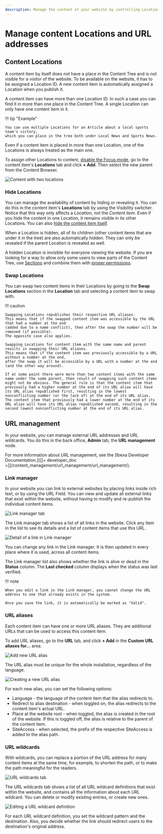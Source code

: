 ```yaml
---
description: Manage the content of your website by controlling Locations and URLs.
---
```


# Manage content Locations and URL addresses

## Content Locations

A content item by itself does not have a place in the Content Tree and is not visible for a visitor of the website.
To be available on the website, it has to be assigned a Location ID.
A new content item is automatically assigned a Location when you publish it.

A content item can have more than one Location ID. In such a case you can find it in more than one place in the Content Tree.
A single Location can only have one content item in it.

!!! tip "Example"

    You can use multiple Locations for an Article about a local sports team's victory,
    which you can place in the tree both under Local News and Sports News.

Even if a content item is placed in more than one Location, one of the Locations is always treated as the main one.

To assign other Locations to content, [disable the Focus mode](../../getting_started/discover_ui.md#disable-focus-mode), go to the content item's **Locations** tab and click **+ Add**.
Then select the new parent from the Content Browser.

![Content with two locations](img/content_with_two_locations.png "Content with two Locations")

### Hide Locations

You can manage the availability of content by hiding or revealing it.
You can do this in the content item's **Locations** tab by using the Visibility switcher.
Notice that this way only affects a *Location*, not the *Content item*.
Even if you hide the content in one Location, it remains visible in its other Locations.
You can also [hide the content item itself](copy_move_hide_content.md#hide-content).

When a Location is hidden, all of its children (other content items that are under it in the tree) are also automatically hidden.
They can only be revealed if the parent Location is revealed as well.

A hidden Location is invisible for everyone viewing the website.
If you are looking for a way to allow only some users to view parts of the Content Tree,
use [Sections](classify_content.md#sections) and combine them with [proper permissions](../../permission_management/permission_system.md).

### Swap Locations

You can swap two content items in their Locations by going to the **Swap Locations** section
in the **Location** tab and selecting a content item to swap with.

!!! caution

    Swapping Locations republishes their respective URL aliases.
    This means that if the swapped content item was accessible by the URL that had a number at the end
    (added due to a name conflict), then after the swap the number will be removed (if possible).
    The opposite case also applies.

    Swapping Locations for content item with the same name and parent results in swapping their URL aliases.
    This means that if the content item was previously accessible by a URL without a number at the end,
    after the swap it will be accessible by a URL with a number at the end (and the other way around).

    If at some point there were more than two content items with the same name under the same parent, then result of swapping such content items might not be obvious. The general rule is that the content item that previously had a higher number at the end of its URL alias will have its URL alias republished first, resulting in the lowest nonconflicting number (or the lack of) at the end of its URL alias. The content item that previously had a lower number at the end of its URL alias will have its URL alias republished second, resulting in the second lowest nonconflicting number at the end of its URL alias.

## URL management

In your website, you can manage external URL addresses and URL wildcards.
You do this in the back office, **Admin** tab, the **URL management** node.

For more information about URL management, see the [Ibexa Developer Documentation.]([[= developer_doc =]]/content_management/url_management/url_management/).

### Link manager

In your website you can link to external websites by placing links inside rich text, or by using the URL Field.
You can view and update all external links that exist within the website, without having to modify and re-publish the individual content items.

![Link manager tab](img/Link_manager_sm.png)

The Link manager tab shows a list of all links in the website. Click any item in the list to see its details and a list of content items that use this URL.

![Detail of a link in Link manager](img/link_manager_detail.png)

You can change any link in the Link manager. It is then updated in every place where it is used, across all content items.

The Link manager list also shows whether the link is alive or dead in the **Status** column. The **Last checked** column displays when the status was last verified.

!!! note

    When you edit a link in the Link manager, you cannot change the URL address to one that already exists in the system.

    Once you save the link, it is automatically be marked as "Valid".

### URL aliases

Each content item can have one or more URL aliases. They are additional URLs that can be used to access this content item.

To add URL aliases, go to the **URL** tab, and click **+ Add** in the **Custom URL aliases for...** area.

![Add new URL alias](img/add_new_url.png)

The URL alias must be unique for the whole installation, regardless of the language.

![Creating a new URL alias](img/create_new_url_alias.png)

For each new alias, you can set the following options:

- Language - the language of the content item that the alias redirects to.
- Redirect to alias destination - when toggled on, the alias redirects to the content item's actual URL.
- Place at the website root - when toggled, the alias is created in the root of the website.
If this is toggled off, the alias is relative to the parent of the content item.
- SiteAccess - when selected, the prefix of the respective SiteAccess is added to the alias path.

### URL wildcards

With wildcards, you can replace a portion of the URL address for many content items at the same time, for example, to shorten the path, or to make the path meaningful for the readers.

![URL wildcards tab](img/URL_Wildcards_sm.png)

The URL wildcards tab shows a list of all URL wildcard definitions that exist within the website, and contains all the information about each URL wildcard. You can delete or modify existing entries, or create new ones.

![Editing a URL wildcard definition](img/URL_wildcard_detail.png)

For each URL wildcard definition, you set the wildcard pattern and the destination. Also, you decide whether the link should redirect users to the destination's original address.
